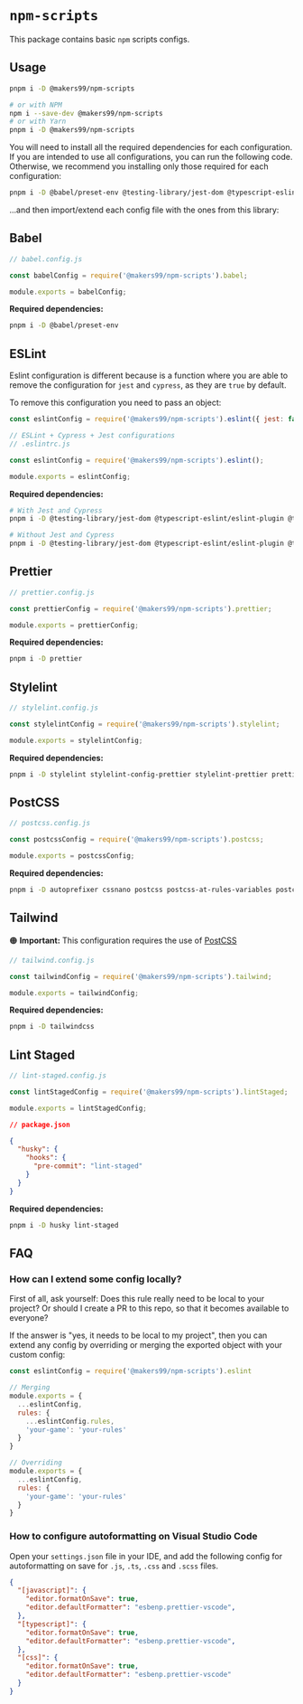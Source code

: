 # `npm-scripts`

This package contains basic `npm` scripts configs.

## Usage

```bash
pnpm i -D @makers99/npm-scripts

# or with NPM
npm i --save-dev @makers99/npm-scripts
# or with Yarn
pnpm i -D @makers99/npm-scripts
```

You will need to install all the required dependencies for each configuration. If you are intended to use all configurations, you can run the following code. Otherwise, we recommend you installing only those required for each configuration:

```bash
pnpm i -D @babel/preset-env @testing-library/jest-dom @typescript-eslint/eslint-plugin @typescript-eslint/parser autoprefixer babel-jest cssnano eslint eslint-config-prettier eslint-config-standard eslint-plugin-cypress eslint-plugin-jest eslint-plugin-prettier eslint-plugin-testing-library husky jest jest-transform-stub jest-watch-typeahead identity-obj-proxy lint-staged postcss postcss-at-rules-variables postcss-functions postcss-import postcss-mixins postcss-nested postcss-simple-vars postcss-sort-media-queries postcss-space prettier stylelint stylelint-config-prettier stylelint-prettier typescript
```

...and then import/extend each config file with the ones from this library:

## Babel

```js
// babel.config.js

const babelConfig = require('@makers99/npm-scripts').babel;

module.exports = babelConfig;
```

**Required dependencies:**

```bash
pnpm i -D @babel/preset-env
```

## ESLint

Eslint configuration is different because is a function where you are able to remove the configuration for `jest` and `cypress`, as they are `true` by default.

To remove this configuration you need to pass an object:

```js
const eslintConfig = require('@makers99/npm-scripts').eslint({ jest: false, cypress: false });
```

```js
// ESLint + Cypress + Jest configurations
// .eslintrc.js

const eslintConfig = require('@makers99/npm-scripts').eslint();

module.exports = eslintConfig;
```

**Required dependencies:**

```bash
# With Jest and Cypress
pnpm i -D @testing-library/jest-dom @typescript-eslint/eslint-plugin @typescript-eslint/parser babel-jest eslint eslint-config-prettier eslint-config-standard eslint-plugin-cypress eslint-plugin-jest eslint-plugin-prettier eslint-plugin-testing-library jest jest-transform-stub jest-watch-typeahead prettier typescript ts-loader identity-obj-proxy

# Without Jest and Cypress
pnpm i -D @testing-library/jest-dom @typescript-eslint/eslint-plugin @typescript-eslint/parser eslint eslint-config-prettier eslint-config-standard eslint-plugin-prettier eslint-plugin-testing-library prettier typescript ts-loader
```

## Prettier

```js
// prettier.config.js

const prettierConfig = require('@makers99/npm-scripts').prettier;

module.exports = prettierConfig;
```

**Required dependencies:**

```bash
pnpm i -D prettier
```

## Stylelint

```js
// stylelint.config.js

const stylelintConfig = require('@makers99/npm-scripts').stylelint;

module.exports = stylelintConfig;
```

**Required dependencies:**

```bash
pnpm i -D stylelint stylelint-config-prettier stylelint-prettier prettier
```

## PostCSS

```js
// postcss.config.js

const postcssConfig = require('@makers99/npm-scripts').postcss;

module.exports = postcssConfig;
```

**Required dependencies:**

```bash
pnpm i -D autoprefixer cssnano postcss postcss-at-rules-variables postcss-functions postcss-import postcss-mixins postcss-nested postcss-simple-vars postcss-sort-media-queries postcss-space
```

## Tailwind

🟠 **Important:** This configuration requires the use of [PostCSS](#postcss)

```js
// tailwind.config.js

const tailwindConfig = require('@makers99/npm-scripts').tailwind;

module.exports = tailwindConfig;
```

**Required dependencies:**

```bash
pnpm i -D tailwindcss
```

## Lint Staged

```js
// lint-staged.config.js

const lintStagedConfig = require('@makers99/npm-scripts').lintStaged;

module.exports = lintStagedConfig;
```

```json
// package.json

{
  "husky": {
    "hooks": {
      "pre-commit": "lint-staged"
    }
  }
}
```

**Required dependencies:**

```bash
pnpm i -D husky lint-staged
```

## FAQ

### How can I extend some config locally?

First of all, ask yourself: Does this rule really need to be local to your
project? Or should I create a PR to this repo, so that it becomes available to
everyone?

If the answer is "yes, it needs to be local to my project", then you can extend
any config by overriding or merging the exported object with your custom config:

```js
const eslintConfig = require('@makers99/npm-scripts').eslint

// Merging
module.exports = {
  ...eslintConfig,
  rules: {
    ...eslintConfig.rules,
    'your-game': 'your-rules'
  }
}

// Overriding
module.exports = {
  ...eslintConfig,
  rules: {
    'your-game': 'your-rules'
  }
}
```

### How to configure autoformatting on Visual Studio Code

Open your `settings.json` file in your IDE, and add the following config for autoformatting on save for `.js`, `.ts`, `.css` and `.scss` files.

```json
{
  "[javascript]": {
    "editor.formatOnSave": true,
    "editor.defaultFormatter": "esbenp.prettier-vscode",
  },
  "[typescript]": {
    "editor.formatOnSave": true,
    "editor.defaultFormatter": "esbenp.prettier-vscode",
  },
  "[css]": {
    "editor.formatOnSave": true,
    "editor.defaultFormatter": "esbenp.prettier-vscode"
  }
}
```
